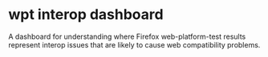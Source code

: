 # wpt interop dashboard #

A dashboard for understanding where Firefox web-platform-test results
represent interop issues that are likely to cause web compatibility
problems.
